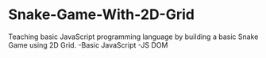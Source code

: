 # Snake-Game-With-2D-Grid
Teaching basic JavaScript programming language by building a basic Snake Game using 2D Grid.
 -Basic JavaScript
 -JS DOM
 

